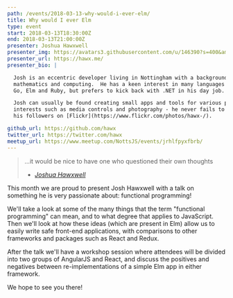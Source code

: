 ```yaml
---
path: /events/2018-03-13-why-would-i-ever-elm/
title: Why would I ever Elm
type: event
start: 2018-03-13T18:30:00Z
end: 2018-03-13T21:00:00Z
presenter: Joshua Hawxwell
presenter_img: https://avatars3.githubusercontent.com/u/146390?s=400&amp;v=4
presenter_url: https://hawx.me/
presenter_bio: |

  Josh is an eccentric developer living in Nottingham with a background in
  mathematics and computing.  He has a keen interest in many languages including
  Go, Elm and Ruby, but prefers to kick back with .NET in his day job.

  Josh can usually be found creating small apps and tools for various personal
  interests such as media controls and photography - he never fails to surprise
  his followers on [Flickr](https://www.flickr.com/photos/hawx-/).

github_url: https://github.com/hawx
twitter_url: https://twitter.com/hawx
meetup_url: https://www.meetup.com/NottsJS/events/jrhlfpyxfbrb/
---
```


> ...it would be nice to have one who questioned their own thoughts<br/>
> - _[Joshua Hawxwell](https://twitter.com/hawx/)_

This month we are proud to present Josh Hawxwell with a talk on something he is
very passionate about: functional programming!

We'll take a look at some of the many things that the term "functional
programming" can mean, and to what degree that applies to JavaScript. Then we'll
look at how these ideas (which are present in Elm) allow us to easily write safe
front-end applications, with comparisons to other frameworks and packages such
as React and Redux.

After the talk we'll have a workshop session where attendees will be divided
into two groups of AngularJS and React, and discuss the positives and negatives
between re-implementations of a simple Elm app in either framework.

We hope to see you there!
